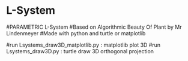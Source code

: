 # L-System
#PARAMETRIC L-System
#Based on Algorithmic Beauty Of Plant by Mr Lindenmeyer
#Made with python and turtle or matplotlib

#run Lsystems_draw3D_matplotlib.py : matplotlib plot 3D
#run Lsystems_draw3D.py : turtle draw 3D orthogonal projection

